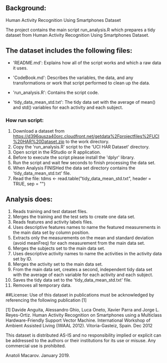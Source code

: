 ## Background:

Human Activity Recognition Using Smartphones Dataset

The project contains the main script run_analysis.R which prepares a tidy dataset from Human Activity Recognition Using Smartphones Dataset.

## The dataset includes the following files:
* 'README.md': Explains how all of the script works and which a raw data it uses.

* 'CodeBook.md': Describes the variables, the data, and any transformations or work that script performed to clean up the data.

* 'run_analysis.R': Contains the script code.

* 'tidy_data_mean_std.txt': The tidy data set with the average of mean() and std() variables for each activity and each subject.

### How run script:
1. Download a dataset from https://d396qusza40orc.cloudfront.net/getdata%2Fprojectfiles%2FUCI%20HAR%20Dataset.zip to the work directory.
2. Copy the 'run_analysis.R' script to the 'UCI HAR Dataset' directory.
3. Open script in the RStudio or R application.
4. Before to execute the script please install the 'dplyr' library.
5. Run the script and wait few seconds to finish processing the data set.
6. When Analysis FINISHed the data set directory contains the 'tidy_data_mean_std.txt' file.
7. Read the file: tdms <- read.table("tidy_data_mean_std.txt", header = TRUE, sep = "")

## Analysis does:
1. Reads training and test dataset files.
2. Merges the training and the test sets to create one data set.
3. Reads features and activity labels files.
4. Uses descriptive features names to name the featured measurements in the main data set by column position.
5. Extracts only the measurements on the mean and standard deviation (avoid meanFreq) for each measurement from the main data set.
6. Merges the subjects set to the main data set.
7. Uses descriptive activity names to name the activities in the activity data set by ID.
8. Merges the activity set to the main data set.
9. From the main data set, creates a second, independent tidy data set with the average of each variable for each activity and each subject.
10. Saves the tidy data set to the 'tidy_data_mean_std.txt' file.
11. Removes all temporary data.

##License:
Use of this dataset in publications must be acknowledged by referencing the following publication [1]

[1] Davide Anguita, Alessandro Ghio, Luca Oneto, Xavier Parra and Jorge L. Reyes-Ortiz. Human Activity Recognition on Smartphones using a Multiclass Hardware-Friendly Support Vector Machine. International Workshop of Ambient Assisted Living (IWAAL 2012). Vitoria-Gasteiz, Spain. Dec 2012

This dataset is distributed AS-IS and no responsibility implied or explicit can be addressed to the authors or their institutions for its use or misuse. Any commercial use is prohibited.

Anatoli Macarov. January 2019.
